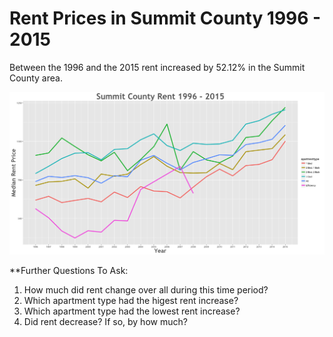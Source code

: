 Rent Prices in Summit County 1996 - 2015
================

Between the 1996 and the 2015 rent increased by 52.12% in the Summit County area.

![](../images/summitcounty.png)

\*\*Further Questions To Ask:

1.  How much did rent change over all during this time period?
2.  Which apartment type had the higest rent increase?
3.  Which apartment type had the lowest rent increase?
4.  Did rent decrease? If so, by how much?
